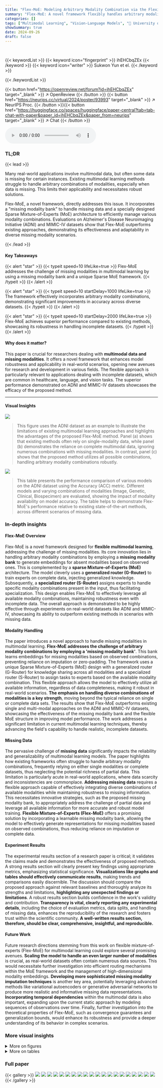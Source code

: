 ```yaml
---
title: "Flex-MoE: Modeling Arbitrary Modality Combination via the Flexible Mixture-of-Experts"
summary: "Flex-MoE: A novel framework flexibly handles arbitrary modality combinations in multimodal learning, even with missing data, achieving robust performance."
categories: []
tags: ["Multimodal Learning", "Vision-Language Models", "🏢 University of North Carolina at Chapel Hill",]
showSummary: true
date: 2024-09-26
draft: false
---
```


<br>

{{< keywordList >}}
{{< keyword icon="fingerprint" >}} ihEHCbqZEx {{< /keyword >}}
{{< keyword icon="writer" >}} Sukwon Yun et el. {{< /keyword >}}
 
{{< /keywordList >}}

{{< button href="https://openreview.net/forum?id=ihEHCbqZEx" target="_blank" >}}
↗ OpenReview
{{< /button >}}
{{< button href="https://neurips.cc/virtual/2024/poster/93993" target="_blank" >}}
↗ NeurIPS Proc.
{{< /button >}}{{< button href="https://huggingface.co/spaces/huggingface/paper-central?tab=tab-chat-with-paper&paper_id=ihEHCbqZEx&paper_from=neurips" target="_blank" >}}
↗ Chat
{{< /button >}}



<audio controls>
    <source src="https://ai-paper-reviewer.com/ihEHCbqZEx/podcast.wav" type="audio/wav">
    Your browser does not support the audio element.
</audio>


### TL;DR


{{< lead >}}

Many real-world applications involve multimodal data, but often some data is missing for certain instances.  Existing multimodal learning methods struggle to handle arbitrary combinations of modalities, especially when data is missing. This limits their applicability and necessitates robust solutions. 

Flex-MoE, a novel framework, directly addresses this issue. It incorporates a "missing modality bank" to handle missing data and a specially designed Sparse Mixture-of-Experts (MoE) architecture to efficiently manage various modality combinations.  Evaluations on Alzheimer's Disease Neuroimaging Initiative (ADNI) and MIMIC-IV datasets show that Flex-MoE outperforms existing approaches, demonstrating its effectiveness and adaptability in diverse missing modality scenarios.

{{< /lead >}}


#### Key Takeaways

{{< alert "star" >}}
{{< typeit speed=10 lifeLike=true >}} Flex-MoE addresses the challenge of missing modalities in multimodal learning by using a missing modality bank and a unique Sparse MoE framework. {{< /typeit >}}
{{< /alert >}}

{{< alert "star" >}}
{{< typeit speed=10 startDelay=1000 lifeLike=true >}} The framework effectively incorporates arbitrary modality combinations, demonstrating significant improvements in accuracy across diverse datasets. {{< /typeit >}}
{{< /alert >}}

{{< alert "star" >}}
{{< typeit speed=10 startDelay=2000 lifeLike=true >}} Flex-MoE achieves superior performance compared to existing methods, showcasing its robustness in handling incomplete datasets. {{< /typeit >}}
{{< /alert >}}

#### Why does it matter?
This paper is crucial for researchers dealing with **multimodal data and missing modalities**. It offers a novel framework that enhances model robustness and applicability in real-world scenarios, opening new avenues for research and development in various fields.  The flexible approach is particularly relevant to applications dealing with incomplete datasets, which are common in healthcare, language, and vision tasks.  The superior performance demonstrated on ADNI and MIMIC-IV datasets showcases the efficacy of the proposed method.

------
#### Visual Insights



![](https://ai-paper-reviewer.com/ihEHCbqZEx/figures_1_1.jpg)

> This figure uses the ADNI dataset as an example to illustrate the limitations of existing multimodal learning approaches and highlights the advantages of the proposed Flex-MoE method. Panel (a) shows that existing methods often rely on single-modality data, while panel (b) demonstrates the reliance on complete multimodal data, ignoring numerous combinations with missing modalities. In contrast, panel (c) shows that the proposed method utilizes all possible combinations, handling arbitrary modality combinations robustly.





![](https://ai-paper-reviewer.com/ihEHCbqZEx/tables_7_1.jpg)

> This table presents the performance comparison of various models on the ADNI dataset using the Accuracy (ACC) metric.  Different models and varying combinations of modalities (Image, Genetic, Clinical, Biospecimen) are evaluated, showing the impact of modality availability on model accuracy.  The table helps to demonstrate Flex-MoE's performance relative to existing state-of-the-art methods, across different scenarios of missing data.





### In-depth insights


#### Flex-MoE Overview
Flex-MoE is a novel framework designed for **flexible multimodal learning**, addressing the challenge of missing modalities.  Its core innovation lies in handling arbitrary modality combinations by employing a **missing modality bank** to generate embeddings for absent modalities based on observed ones. This is complemented by a **sparse Mixture-of-Experts (MoE)** architecture.  The model cleverly uses a **generalized router (G-Router)** to train experts on complete data, injecting generalized knowledge. Subsequently, a **specialized router (S-Router)** assigns experts to handle specific modality combinations present in the input, thus facilitating specialization. This design enables Flex-MoE to effectively leverage all available modality combinations, maintaining robustness even with incomplete data.  The overall approach is demonstrated to be highly effective through experiments on real-world datasets like ADNI and MIMIC-IV, showcasing its ability to outperform existing methods in scenarios with missing data.

#### Modality Handling
The paper introduces a novel approach to handle missing modalities in multimodal learning.  **Flex-MoE addresses the challenge of arbitrary modality combinations by employing a 'missing modality bank'**. This bank learns embeddings for missing modalities based on observed combinations, preventing reliance on imputation or zero-padding.  The framework uses a unique Sparse Mixture-of-Experts (MoE) design with a generalized router (G-Router) for knowledge sharing across all modalities and a specialized router (S-Router) to assign tasks to experts based on the available modality combination. This flexible approach allows the model to effectively utilize all available information, regardless of data completeness, making it robust in real-world scenarios.  **The emphasis on handling diverse combinations of modalities is a key strength**, moving beyond the typical reliance on single or complete data sets.  The results show that Flex-MoE outperforms existing single and multi-modal approaches on the ADNI and MIMIC-IV datasets, showcasing the effectiveness of the missing modality bank and the flexible MoE structure in improving model performance. The work addresses a significant limitation in current multimodal learning techniques, thereby advancing the field's capability to handle realistic, incomplete datasets.

#### Missing Data
The pervasive challenge of **missing data** significantly impacts the reliability and generalizability of multimodal learning models.  The paper highlights how existing frameworks often struggle to handle arbitrary modality combinations, frequently relying on either single modalities or complete datasets, thus neglecting the potential richness of partial data.  This limitation is particularly acute in real-world applications, where data scarcity and inconsistencies are commonplace.  **Addressing missing data** requires a flexible approach capable of effectively integrating diverse combinations of available modalities while maintaining robustness to missing information.  This necessitates innovative strategies, such as the proposed missing modality bank, to appropriately address the challenge of partial data and leverage all available information for more accurate and robust model training.  **Flexible Mixture-of-Experts (Flex-MoE)** offers a promising solution by incorporating a learnable missing modality bank,  allowing the model to effectively generate representations for missing modalities based on observed combinations, thus reducing reliance on imputation or complete data.

#### Experiment Results
The experimental results section of a research paper is critical; it validates the claims made and demonstrates the effectiveness of proposed methods.  A strong results section will clearly present key findings using appropriate metrics, emphasizing statistical significance.  **Visualizations like graphs and tables should effectively communicate results**, making trends and comparisons easily discernible.  The discussion should compare the proposed approach against relevant baselines and thoroughly analyze its strengths and limitations, **highlighting any unexpected findings or limitations**.  A robust results section builds confidence in the work's validity and contribution.  **Transparency is vital, clearly reporting any experimental details**, including the choice of evaluation metrics, data splits, and handling of missing data, enhances the reproducibility of the research and fosters trust within the scientific community.  **A well-written results section, therefore, should be clear, comprehensive, insightful, and reproducible.**

#### Future Work
Future research directions stemming from this work on flexible mixture-of-experts (Flex-MoE) for multimodal learning could explore several promising avenues.  **Scaling the model to handle an even larger number of modalities** is crucial, as real-world datasets often contain numerous data sources.  This would necessitate further investigation into efficient routing mechanisms within the MoE framework and the management of high-dimensional modality embeddings.  **Developing more sophisticated missing modality imputation techniques** is another key area, potentially leveraging advanced methods like variational autoencoders or generative adversarial networks to produce more realistic and informative missing data representations.  **Incorporating temporal dependencies** within the multimodal data is also important, expanding upon the current static approach by modeling sequences of observations over time.   Finally, further investigation into the theoretical properties of Flex-MoE, such as convergence guarantees and generalization bounds, would enhance its robustness and provide a deeper understanding of its behavior in complex scenarios.


### More visual insights

<details>
<summary>More on figures
</summary>


![](https://ai-paper-reviewer.com/ihEHCbqZEx/figures_1_2.jpg)

> This figure illustrates the multimodal nature of Alzheimer's Disease (AD).  It shows that diagnosis of AD often involves integrating information from various sources, including clinical records (symptoms), imaging data (MRI scans, PET scans), genetic profiles, and biospecimens (blood, urine, cerebrospinal fluid). The challenge is that not all of these modalities are always available for each patient, making it difficult for existing models to accurately predict AD stages.


![](https://ai-paper-reviewer.com/ihEHCbqZEx/figures_3_1.jpg)

> This figure illustrates the Flex-MoE framework, showing the process of sorting samples by modality availability, handling missing modalities using a missing modality bank, and employing a Sparse Mixture-of-Experts (SMoE) layer with both generalized and specialized experts. The G-Router handles samples with full modalities, while the S-Router specializes in handling samples with fewer modalities.


![](https://ai-paper-reviewer.com/ihEHCbqZEx/figures_8_1.jpg)

> This figure shows a comprehensive illustration of the Flex-MoE model's architecture. It details the process of handling missing modalities using a missing modality bank and using a two-stage routing mechanism (G-Router and S-Router) for training both generalized and specialized experts to handle various modality combinations.


![](https://ai-paper-reviewer.com/ihEHCbqZEx/figures_8_2.jpg)

> This figure visualizes the activation ratio of input modality combinations across different expert indices in the Flex-MoE model.  It demonstrates how the model utilizes both generalized knowledge from samples with complete modalities and specialized knowledge from samples with fewer modalities, leading to effective handling of various modality combinations.


</details>




<details>
<summary>More on tables
</summary>


![](https://ai-paper-reviewer.com/ihEHCbqZEx/tables_7_2.jpg)
> This table presents the performance of various models on the MIMIC-IV dataset using the accuracy (ACC) metric.  The models are evaluated under different modality combinations, specifically those including Lab and Vital values, Clinical Notes, and ICD-9 codes. The table shows the accuracy of each model for each combination, highlighting the performance of the proposed Flex-MoE model compared to existing state-of-the-art methods.

![](https://ai-paper-reviewer.com/ihEHCbqZEx/tables_9_1.jpg)
> This table presents the results of ablation experiments conducted on the Flex-MoE model. By systematically removing components of the model (expert specialization, expert generalization, embedding bank, and sorting), the impact on the model's performance (measured by Accuracy and F1 score) is evaluated.  This helps to understand the contribution of each component to the overall performance of Flex-MoE.

![](https://ai-paper-reviewer.com/ihEHCbqZEx/tables_9_2.jpg)
> This table presents the performance comparison of various models (Flex-MoE and several baselines) on the ADNI dataset in terms of accuracy (ACC). The models were tested with different combinations of modalities (Image, Genetic, Clinical, Biospecimen), and the results highlight Flex-MoE's superior performance in handling missing modalities and arbitrary modality combinations. The MC column indicates the specific observed modality combination for each row.

![](https://ai-paper-reviewer.com/ihEHCbqZEx/tables_15_1.jpg)
> This table presents the performance comparison of various models on the ADNI dataset, using the Accuracy (ACC) metric. It shows how different models perform across different combinations of four modalities (Image, Genetic, Clinical, Biospecimen). The table enables a comparison of single-modality and multi-modality approaches, as well as different state-of-the-art methods, including the proposed Flex-MoE model.  Each row represents a specific combination of available modalities, and the columns indicate different models' ACC values. 

![](https://ai-paper-reviewer.com/ihEHCbqZEx/tables_16_1.jpg)
> This table shows the hyperparameter settings used for training the Flex-MoE model on two different datasets: ADNI and MIMIC-IV.  For each dataset, the table specifies the learning rate, the number of experts, the number of SMoE layers, the top-K value for expert selection, the number of training epochs, the number of warm-up epochs, the hidden dimension of the model, the batch size, and the number of attention heads.

![](https://ai-paper-reviewer.com/ihEHCbqZEx/tables_16_2.jpg)
> This table shows a comparison of the performance (Accuracy) of different models on the ADNI dataset for Alzheimer's Disease prediction.  The models are tested across various combinations of available modalities (Image, Genetic, Clinical, and Biospecimen). The table highlights the superior performance of Flex-MoE across different modality scenarios.

![](https://ai-paper-reviewer.com/ihEHCbqZEx/tables_16_3.jpg)
> This table presents the performance comparison of various models on the ADNI dataset using the accuracy (ACC) metric.  It shows the performance for different combinations of modalities (Image, Genetic, Clinical, and Biospecimen) with various missing data scenarios represented by 'MC'.  The results highlight the performance of Flex-MoE compared to existing single and multi-modal methods.

![](https://ai-paper-reviewer.com/ihEHCbqZEx/tables_16_4.jpg)
> This table presents the performance comparison of different models on the MIMIC-IV dataset using the accuracy (ACC) metric.  It shows results for various combinations of available modalities (Lab and Vital values, Clinical Notes, and ICD-9 Codes), demonstrating how each model handles different levels of missing data. Flex-MoE's performance is compared against several baseline methods, highlighting its effectiveness in various missing-modality scenarios.

![](https://ai-paper-reviewer.com/ihEHCbqZEx/tables_16_5.jpg)
> This table presents the performance comparison of various models on the MIMIC-IV dataset using the AUC metric. Different models, including TF, MulT, MAG, LIMOE, FuseMoE, and Flex-MoE, are compared under various modality combinations (Lab and Vital values, Clinical Notes, and ICD-9 Codes).  The results demonstrate the effectiveness of Flex-MoE in handling different combinations of modalities.

</details>




### Full paper

{{< gallery >}}
<img src="https://ai-paper-reviewer.com/ihEHCbqZEx/1.png" class="grid-w50 md:grid-w33 xl:grid-w25" />
<img src="https://ai-paper-reviewer.com/ihEHCbqZEx/2.png" class="grid-w50 md:grid-w33 xl:grid-w25" />
<img src="https://ai-paper-reviewer.com/ihEHCbqZEx/3.png" class="grid-w50 md:grid-w33 xl:grid-w25" />
<img src="https://ai-paper-reviewer.com/ihEHCbqZEx/4.png" class="grid-w50 md:grid-w33 xl:grid-w25" />
<img src="https://ai-paper-reviewer.com/ihEHCbqZEx/5.png" class="grid-w50 md:grid-w33 xl:grid-w25" />
<img src="https://ai-paper-reviewer.com/ihEHCbqZEx/6.png" class="grid-w50 md:grid-w33 xl:grid-w25" />
<img src="https://ai-paper-reviewer.com/ihEHCbqZEx/7.png" class="grid-w50 md:grid-w33 xl:grid-w25" />
<img src="https://ai-paper-reviewer.com/ihEHCbqZEx/8.png" class="grid-w50 md:grid-w33 xl:grid-w25" />
<img src="https://ai-paper-reviewer.com/ihEHCbqZEx/9.png" class="grid-w50 md:grid-w33 xl:grid-w25" />
<img src="https://ai-paper-reviewer.com/ihEHCbqZEx/10.png" class="grid-w50 md:grid-w33 xl:grid-w25" />
<img src="https://ai-paper-reviewer.com/ihEHCbqZEx/11.png" class="grid-w50 md:grid-w33 xl:grid-w25" />
<img src="https://ai-paper-reviewer.com/ihEHCbqZEx/12.png" class="grid-w50 md:grid-w33 xl:grid-w25" />
<img src="https://ai-paper-reviewer.com/ihEHCbqZEx/13.png" class="grid-w50 md:grid-w33 xl:grid-w25" />
<img src="https://ai-paper-reviewer.com/ihEHCbqZEx/14.png" class="grid-w50 md:grid-w33 xl:grid-w25" />
<img src="https://ai-paper-reviewer.com/ihEHCbqZEx/15.png" class="grid-w50 md:grid-w33 xl:grid-w25" />
<img src="https://ai-paper-reviewer.com/ihEHCbqZEx/16.png" class="grid-w50 md:grid-w33 xl:grid-w25" />
<img src="https://ai-paper-reviewer.com/ihEHCbqZEx/17.png" class="grid-w50 md:grid-w33 xl:grid-w25" />
<img src="https://ai-paper-reviewer.com/ihEHCbqZEx/18.png" class="grid-w50 md:grid-w33 xl:grid-w25" />
<img src="https://ai-paper-reviewer.com/ihEHCbqZEx/19.png" class="grid-w50 md:grid-w33 xl:grid-w25" />
<img src="https://ai-paper-reviewer.com/ihEHCbqZEx/20.png" class="grid-w50 md:grid-w33 xl:grid-w25" />
{{< /gallery >}}